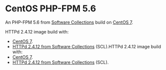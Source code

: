 # CentOS PHP-FPM 5.6
An PHP-FPM 5.6 from [Software Collections](https://www.softwarecollections.org/en/scls/rhscl/rh-php56/) build on [CentOS 7](https://hub.docker.com/_/centos/).

HTTPd 2.4.12 image build with:
* [CentOS 7](https://hub.docker.com/_/centos/).
* [HTTPd 2.4.12 from Software Collections](https://www.softwarecollections.org/en/scls/rhscl/httpd24/) (SCL).HTTPd 2.4.12 image build with:
* [CentOS 7](https://hub.docker.com/_/centos/).
* [HTTPd 2.4.12 from Software Collections](https://www.softwarecollections.org/en/scls/rhscl/httpd24/) (SCL).